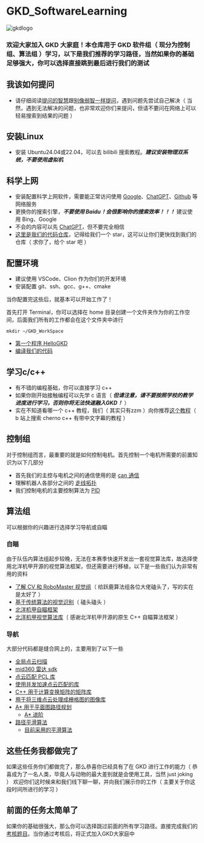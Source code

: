 # GKD_SoftwareLearning
![gkdlogo](./Images/LOGO.jpg)
### 欢迎大家加入 GKD 大家庭！本仓库用于 GKD 软件组（ 现分为控制组、算法组 ）学习，以下是我们推荐的学习路径，当然如果你的基础足够强大，你可以选择直接跳到最后进行我们的测试

## 我该如何提问
+ 请仔细阅读[提问的智慧](https://github.com/ryanhanwu/How-To-Ask-Questions-The-Smart-Way/blob/master/README-zh_CN.md)跟[别像弱智一样提问](https://github.com/tangx/Stop-Ask-Questions-The-Stupid-Ways/blob/master/README.md)，遇到问题先尝试自己解决（ 当然，遇到无法解决的问题，也非常欢迎你们来提问，但请不要问在网络上可以轻易搜索到结果的问题 ）

## 安装Linux
+ 安装 Ubuntu24.04或22.04，可以去 bilibili 搜索教程。***建议安装物理双系统，不要使用虚拟机***

## 科学上网
+ 安装配置科学上网软件，需要能正常访问使用 [Google](https://google.com/)、[ChatGPT](https://chat.openai.com/)、[Github](https://github.com) 等网络服务
+ 更换你的搜索引擎，***不要使用 Baidu！会很影响你的搜索效率！！！*** 建议使用 Bing、Google
+ 不会的内容可以先 [ChatGPT](https://chat.openai.com/)，但不要完全相信
+ [这里是我们的代码仓库](https://github.com/zzLinus/NeoRMControl_OneForALL)，记得给我们一个 star，这可以让你们更快找到我们的仓库（ 求你了，给个 star 吧 ）

## 配置环境
+ 建议使用 VSCode、Clion 作为你们的开发环境
+ 安装配置 git、ssh、gcc、g++、cmake

当你配置完这些后，就基本可以开始工作了！

首先打开 Terminal，你可以选择在 home 目录创建一个文件夹作为你的工作空间，后面我们所有的工作都会在这个文件夹中进行
```
mkdir ~/GKD_WorkSpace
```
+ [第一个程序 HelloGKD](./LearningExample/g++example.md)
+ [编译我们的代码](./LearningExample/BuildOurRMRepo.md)

## 学习c/c++
+ 有不错的编程基础，你可以直接学习 c++
+ 如果你刚开始接触编程可以先学 c 语言（ ***但请注意，请不要按照学校的教学进度进行学习，否则你将无法快速融入GKD！*** ）
+ 实在不知道看哪一个 c++ 教程，我们（ 其实只有zzm ）向你推荐[这个教程](https://www.youtube.com/watch?v=18c3MTX0PK0&list=PLlrATfBNZ98dudnM48yfGUldqGD0S4FFb)（ b 站上搜索 cherno c++ 有带中文字幕的教程 ）

## 控制组
对于控制组而言，最重要的就是如何控制电机。首先控制一个电机所需要的前置知识为以下几部分
+ 首先我们的主控与电机之间的通信使用的是 [can 通信](./LearningExample/CanTutorial.md)
+ 理解机器人各部分之间的 [走线拓扑](./LearningExample/CircuitTopology.md)
+ 我们控制电机的主要控制算法为 [PID](./LearningExample/PIDTutorial.md)

## 算法组
可以根据你的兴趣进行选择学习导航或自瞄
### 自瞄
由于队伍内算法组起步较晚，无法在本赛季快速开发出一套视觉算法库，故选择使用北洋机甲开源的视觉算法框架，但还需要进行移植，以下是一些我们认为非常有用的资料
+ [了解 CV 和 RoboMaster 视觉组](https://github.com/NeoZng/vision_tutorial/blob/main/了解CV和RoboMaster视觉组.md)（ 给跃鹿算法组各位大佬磕头了，写的实在是太好了 ）
+ [基于传统算法的视觉识别](https://openatomworkshop.csdn.net/6645b6b1b12a9d168eb6de37.html?spm=1001.2101.3001.6650.1&utm_medium=distribute.pc_relevant.none-task-blog-2%7Edefault%7Ebaidujs_utm_term%7Eactivity-1-123112639-blog-88530186.235%5Ev43%5Epc_blog_bottom_relevance_base1&depth_1-utm_source=distribute.pc_relevant.none-task-blog-2%7Edefault%7Ebaidujs_utm_term%7Eactivity-1-123112639-blog-88530186.235%5Ev43%5Epc_blog_bottom_relevance_base1&utm_relevant_index=2)（ 磕头磕头 ）
+ [北洋机甲自瞄框架](https://github.com/HHgzs/TJURM-2024)
+ [北洋机甲视觉算法库](https://github.com/HHgzs/OpenRM-2024)（ 感谢北洋机甲开源的原生 C++ 自瞄算法框架 ）
### 导航
大部分代码都是缝合网上的，主要用到了以下一些
+ [全局点云扫描](https://github.com/hku-mars/FAST_LIO)
+ [mid360 雷达 sdk](https://github.com/Livox-SDK/Livox-SDK2)
+ [点云匹配 PCL 库](https://github.com/PointCloudLibrary/pcl)
+ [使用并发加速点云匹配的库](https://github.com/koide3/ndt_omp)
+ [C++ 用于计算变换矩阵的矩阵库](https://github.com/PX4/eigen)
+ [用于将三维点云处理成栅格图的图像库](https://github.com/opencv/opencv)
+ [A* 用于平面图路径规划](https://cn.bing.com/search?q=A*)
  + [A* 进阶](https://zhuanlan.zhihu.com/p/362099202)
+ [路径平滑算法](https://zhuanlan.zhihu.com/p/364421182)
  + [目前采用的平滑算法](https://www.researchgate.net/publication/269785358_A_Collision-Free_G_Continuous_Path-Smoothing_Algorithm_Using_Quadratic_Polynomial_Interpolation)

## 这些任务我都做完了
如果这些任务你们都做完了，那么恭喜你已经具有了在 GKD 进行工作的能力（ 恭喜成为了一名人类，毕竟人与动物的最大差别就是会使用工具，当然 just joking ） 欢迎你们这时候来和我们线下聊一聊，并向我们展示你的工作（ 主要关于你这段时间所进行的学习 ）

## 前面的任务太简单了
如果你的基础很强大，那么你可以选择跳过前面的所有学习路径。直接完成我们的[考核题目](./NeoRMControl_OneForALL-newbee)。当你通过考核后，将正式加入GKD大家庭中